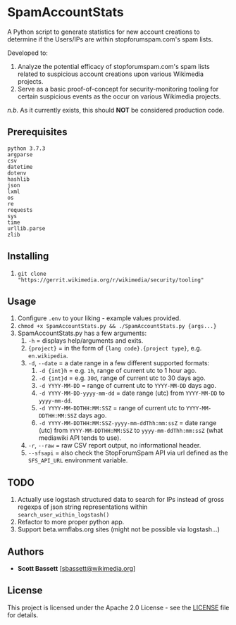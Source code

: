 # SpamAccountStats

A Python script to generate statistics for new account creations to determine if the Users/IPs are within stopforumspam.com's spam lists.

Developed to:
1. Analyze the potential efficacy of stopforumspam.com's spam lists related to suspicious account creations upon various Wikimedia projects.
2. Serve as a basic proof-of-concept for security-monitoring tooling for certain suspicious events as the occur on various Wikimedia projects.

*n.b.* As it currently exists, this should **NOT** be considered production code.

## Prerequisites

```
python 3.7.3
argparse
csv
datetime
dotenv
hashlib
json
lxml
os
re
requests
sys
time
urllib.parse
zlib
```

## Installing

1. ```git clone "https://gerrit.wikimedia.org/r/wikimedia/security/tooling"```

## Usage

1. Configure ```.env``` to your liking - example values provided.
2. ```chmod +x SpamAccountStats.py && ./SpamAccountStats.py {args...}```
3. SpamAccountStats.py has a few arguments:
   1. ```-h``` = displays help/arguments and exits.
   2. ```{project}``` = in the form of ```{lang code}.{project type}```, e.g. ```en.wikipedia```.
   3. ```-d```, ```--date``` = a date range in a few different supported formats:
      1. ```-d {int}h``` = e.g. ```1h```, range of current utc to 1 hour ago.
      2. ```-d {int}d``` = e.g. ```30d```, range of current utc to 30 days ago.
      3. ```-d YYYY-MM-DD``` = range of current utc to ```YYYY-MM-DD``` days ago.
      4. ```-d YYYY-MM-DD-yyyy-mm-dd``` = date range (utc) from ```YYYY-MM-DD``` to ```yyyy-mm-dd```.
      5. ```-d YYYY-MM-DDTHH:MM:SSZ``` = range of current utc to ```YYYY-MM-DDTHH:MM:SSZ``` days ago.
      6. ```-d YYYY-MM-DDTHH:MM:SSZ-yyyy-mm-ddThh:mm:ssZ``` = date range (utc) from ```YYYY-MM-DDTHH:MM:SSZ``` to ```yyyy-mm-ddThh:mm:ssZ``` (what mediawiki API tends to use).
   4. ```-r```, ```--raw``` = raw CSV report output, no informational header.
   5. ```--sfsapi``` = also check the StopForumSpam API via url defined as the ```SFS_API_URL``` environment variable.

## TODO

1. Actually use logstash structured data to search for IPs instead of gross
regexps of json string representations within ```search_user_within_logstash()```
2. Refactor to more proper python app.
3. Support beta.wmflabs.org sites (might not be possible via logstash...)

## Authors

* **Scott Bassett** [sbassett@wikimedia.org]

## License

This project is licensed under the Apache 2.0 License - see the [LICENSE](LICENSE) file for details.
